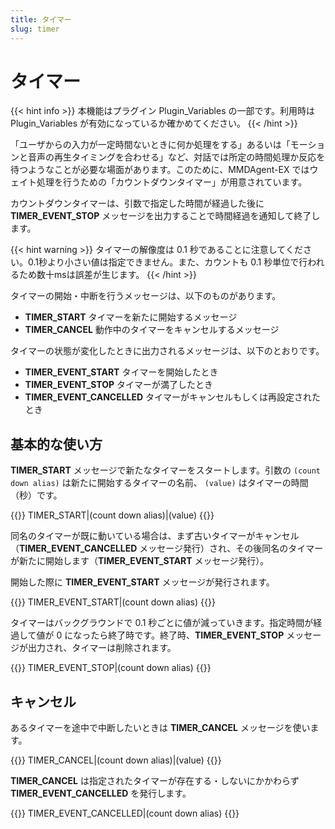 ```yaml
---
title: タイマー
slug: timer
---
```

# タイマー

{{< hint info >}}
本機能はプラグイン Plugin_Variables の一部です。利用時は Plugin_Variables が有効になっているか確かめてください。
{{< /hint >}}

「ユーザからの入力が一定時間ないときに何か処理をする」あるいは「モーションと音声の再生タイミングを合わせる」など、対話では所定の時間処理か反応を待つようなことが必要な場面があります。このために、MMDAgent-EX ではウェイト処理を行うための「カウントダウンタイマー」が用意されています。

カウントダウンタイマーは、引数で指定した時間が経過した後に **TIMER_EVENT_STOP** メッセージを出力することで時間経過を通知して終了します。

{{< hint warning >}}
タイマーの解像度は 0.1 秒であることに注意してください。0.1秒より小さい値は指定できません。また、カウントも 0.1 秒単位で行われるため数十msは誤差が生じます。
{{< /hint >}}

タイマーの開始・中断を行うメッセージは、以下のものがあります。

- **TIMER_START** タイマーを新たに開始するメッセージ
- **TIMER_CANCEL** 動作中のタイマーをキャンセルするメッセージ

タイマーの状態が変化したときに出力されるメッセージは、以下のとおりです。

- **TIMER_EVENT_START** タイマーを開始したとき
- **TIMER_EVENT_STOP** タイマーが満了したとき
- **TIMER_EVENT_CANCELLED** タイマーがキャンセルもしくは再設定されたとき

## 基本的な使い方

**TIMER_START** メッセージで新たなタイマーをスタートします。引数の `(count down alias)` は新たに開始するタイマーの名前、 `(value)` はタイマーの時間（秒）です。

{{<message>}}
TIMER_START|(count down alias)|(value)
{{</message>}}

同名のタイマーが既に動いている場合は、まず古いタイマーがキャンセル（**TIMER_EVENT_CANCELLED** メッセージ発行）され、その後同名のタイマーが新たに開始します（**TIMER_EVENT_START** メッセージ発行）。

開始した際に **TIMER_EVENT_START** メッセージが発行されます。

{{<message>}}
TIMER_EVENT_START|(count down alias)
{{</message>}}

タイマーはバックグラウンドで 0.1 秒ごとに値が減っていきます。指定時間が経過して値が 0 になったら終了時です。終了時、**TIMER_EVENT_STOP** メッセージが出力され、タイマーは削除されます。

{{<message>}}
TIMER_EVENT_STOP|(count down alias)
{{</message>}}

## キャンセル

あるタイマーを途中で中断したいときは **TIMER_CANCEL** メッセージを使います。

{{<message>}}
TIMER_CANCEL|(count down alias)|(value)
{{</message>}}

**TIMER_CANCEL** は指定されたタイマーが存在する・しないにかかわらず **TIMER_EVENT_CANCELLED** を発行します。

{{<message>}}
TIMER_EVENT_CANCELLED|(count down alias)
{{</message>}}
